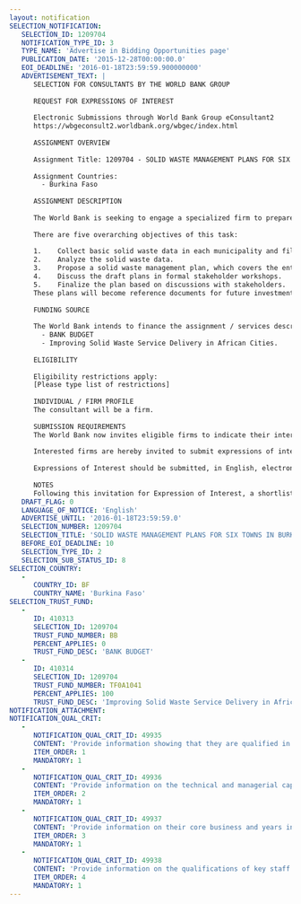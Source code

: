 ```yaml
---
layout: notification
SELECTION_NOTIFICATION: 
   SELECTION_ID: 1209704
   NOTIFICATION_TYPE_ID: 3
   TYPE_NAME: 'Advertise in Bidding Opportunities page'
   PUBLICATION_DATE: '2015-12-28T00:00:00.0'
   EOI_DEADLINE: '2016-01-18T23:59:59.900000000'
   ADVERTISEMENT_TEXT: |
      SELECTION FOR CONSULTANTS BY THE WORLD BANK GROUP
      
      REQUEST FOR EXPRESSIONS OF INTEREST
      
      Electronic Submissions through World Bank Group eConsultant2
      https://wbgeconsult2.worldbank.org/wbgec/index.html
      
      ASSIGNMENT OVERVIEW
      
      Assignment Title: 1209704 - SOLID WASTE MANAGEMENT PLANS FOR SIX TOWNS OF BURKINA FASO
      
      Assignment Countries:
        - Burkina Faso
      
      ASSIGNMENT DESCRIPTION
      
      The World Bank is seeking to engage a specialized firm to prepare the solid waste management plans for six towns of Burkina Faso, namely Bobo Dioulasso, Koudougou, Ouahigouya, Tenkodogo, Dedougou and Manga. 
      
      There are five overarching objectives of this task:
       
      1.	Collect basic solid waste data in each municipality and fill gaps in missing data.
      2.	Analyze the solid waste data.
      3.	Propose a solid waste management plan, which covers the entire value chain from collection, transfer (as required), recycling and disposal of municipal refuse . The plan will be written in French, the official language of Burkina Faso.
      4.	Discuss the draft plans in formal stakeholder workshops.
      5.	Finalize the plan based on discussions with stakeholders.  
      These plans will become reference documents for future investment in the sector.
      
      FUNDING SOURCE
      
      The World Bank intends to finance the assignment / services described below under the following trust fund(s):
        - BANK BUDGET
        - Improving Solid Waste Service Delivery in African Cities.
      
      ELIGIBILITY
      
      Eligibility restrictions apply:
      [Please type list of restrictions]
      
      INDIVIDUAL / FIRM PROFILE
      The consultant will be a firm. 
      
      SUBMISSION REQUIREMENTS
      The World Bank now invites eligible firms to indicate their interest in providing the services.  Interested firms must provide information indicating that they are qualified to perform the services (brochures, description of similar assignments, experience in similar conditions, availability of appropriate skills among staff, etc. for firms; CV and cover letter for individuals).  Please note that the total size of all attachments should be less than 5MB.  Consultants may associate to enhance their qualifications.
      
      Interested firms are hereby invited to submit expressions of interest.
      
      Expressions of Interest should be submitted, in English, electronically through World Bank Group eTendering (https://wbgeconsult2.worldbank.org/wbgec/index.html)
      
      NOTES
      Following this invitation for Expression of Interest, a shortlist of qualified firms will be formally invited to submit proposals.  Shortlisting and selection will be subject to the availability of funding.
   DRAFT_FLAG: 0
   LANGUAGE_OF_NOTICE: 'English'
   ADVERTISE_UNTIL: '2016-01-18T23:59:59.0'
   SELECTION_NUMBER: 1209704
   SELECTION_TITLE: 'SOLID WASTE MANAGEMENT PLANS FOR SIX TOWNS IN BURKINA FASO'
   BEFORE_EOI_DEADLINE: 10
   SELECTION_TYPE_ID: 2
   SELECTION_SUB_STATUS_ID: 8
SELECTION_COUNTRY: 
   - 
      COUNTRY_ID: BF
      COUNTRY_NAME: 'Burkina Faso'
SELECTION_TRUST_FUND: 
   - 
      ID: 410313
      SELECTION_ID: 1209704
      TRUST_FUND_NUMBER: BB
      PERCENT_APPLIES: 0
      TRUST_FUND_DESC: 'BANK BUDGET'
   - 
      ID: 410314
      SELECTION_ID: 1209704
      TRUST_FUND_NUMBER: TF0A1041
      PERCENT_APPLIES: 100
      TRUST_FUND_DESC: 'Improving Solid Waste Service Delivery in African Cities.'
NOTIFICATION_ATTACHMENT: 
NOTIFICATION_QUAL_CRIT: 
   - 
      NOTIFICATION_QUAL_CRIT_ID: 49935
      CONTENT: 'Provide information showing that they are qualified in the field of the assignment. This shall include experience preparing a solid waste management plan,  strategy  or  the feasibility study for a solid waste management project in a developing country.'
      ITEM_ORDER: 1
      MANDATORY: 1
   - 
      NOTIFICATION_QUAL_CRIT_ID: 49936
      CONTENT: 'Provide information on the technical and managerial capabilities of the firm.'
      ITEM_ORDER: 2
      MANDATORY: 1
   - 
      NOTIFICATION_QUAL_CRIT_ID: 49937
      CONTENT: 'Provide information on their core business and years in business.'
      ITEM_ORDER: 3
      MANDATORY: 1
   - 
      NOTIFICATION_QUAL_CRIT_ID: 49938
      CONTENT: 'Provide information on the qualifications of key staff.'
      ITEM_ORDER: 4
      MANDATORY: 1
---
```

